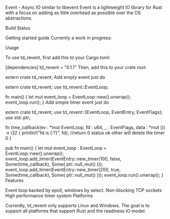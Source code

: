 Event - Async IO similar to libevent
Event is a lightweight IO library for Rust with a focus on adding as little overhead as possible over the OS abstractions.

Build Status

Getting started guide Currently a work in progress:

Usage

To use td_revent, first add this to your Cargo.toml:

[dependencies]
td_revent = "0.1.1"
Then, add this to your crate root:

extern crate td_revent;
Add empty event just do

extern crate td_revent;
use td_revent::EventLoop;

fn main() {
    let mut event_loop = EventLoop::new().unwrap();
    event_loop.run();
}
Add simple timer event just do

extern crate td_revent;
use td_revent::{EventLoop, EventEntry, EventFlags};
use std::ptr;

fn time_callback(ev : *mut EventLoop, fd : u64, _ : EventFlags, data : *mut ()) -> i32 {
    println!("fd is {:?}", fd);
    //return 0 status ok other will delete the timer
    0
}

pub fn main() {
    let mut event_loop : EventLoop = EventLoop::new().unwrap();
    event_loop.add_timer(EventEntry::new_timer(100, false, Some(time_callback), Some( ptr::null_mut() )));
    event_loop.add_timer(EventEntry::new_timer(200, true, Some(time_callback), Some( ptr::null_mut() )));
    event_loop.run().unwrap();
}
Features

Event loop backed by epoll, windows by select.
Non-blocking TCP sockets
High performance timer system
Platforms

Currently, td_revent only supports Linux and Windows. The goal is to support all platforms that support Rust and the readiness IO model.